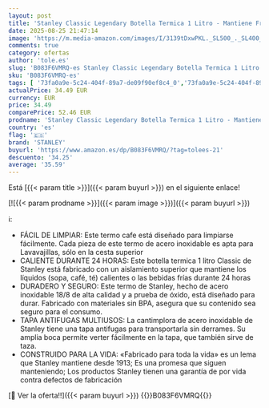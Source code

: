 ```yaml
---
layout: post
title: 'Stanley Classic Legendary Botella Termica 1 Litro - Mantiene Frío o Calor 24 Horas - Termo Cafe - Cantimplora Acero Inoxidable - Sin BPA - Apto Para Lavavajillas - Nightfall'
date: 2025-08-25 21:47:14
image: 'https://m.media-amazon.com/images/I/3139tDxwPKL._SL500_._SL400_.jpg'
comments: true
category: ofertas
author: 'tole.es'
slug: 'B083F6VMRQ-es Stanley Classic Legendary Botella Termica 1 Litro -...'
sku: 'B083F6VMRQ-es'
tags: [ '73fa0a9e-5c24-404f-89a7-de09f90ef8c4_0','73fa0a9e-5c24-404f-89a7-de09f90ef8c4_1301','73fa0a9e-5c24-404f-89a7-de09f90ef8c4_501','73fa0a9e-5c24-404f-89a7-de09f90ef8c4_8501','Acampada y senderismo','Arborist Merchandising Root','Deportes al aire libre','Deportes y aire libre','Deportes y aire libre.','Hidratación de acampada y marcha','Ropa y equipamiento para ocio al aire libre','Self Service','Special Features Stores','Stanley','Termos de acampada y marcha','cafe','stanley','🇪🇸', ]
actualPrice: 34.49 EUR
currency: EUR
price: 34.49
comparePrice: 52.46 EUR
prodname: 'Stanley Classic Legendary Botella Termica 1 Litro - Mantiene Frío o Calor 24 Horas - Termo Cafe - Cantimplora Acero Inoxidable - Sin BPA - Apto Para Lavavajillas - Nightfall'
country: 'es'
flag: '🇪🇸'
brand: 'STANLEY'
buyurl: 'https://www.amazon.es/dp/B083F6VMRQ/?tag=tolees-21'
descuento: '34.25'
average: '35.59'
---
```


Está [{{< param title >}}]({{< param buyurl >}}) en el siguiente enlace!

[![{{< param prodname >}}]({{< param image >}})]({{< param buyurl >}})

ℹ️:

- FÁCIL DE LIMPIAR: Este termo cafe está diseñado para limpiarse fácilmente. Cada pieza de este termo de acero inoxidable es apta para Lavavajillas, sólo en la cesta superior
- CALIENTE DURANTE 24 HORAS: Este botella termica 1 litro Classic de Stanley está fabricado con un aislamiento superior que mantiene los líquidos (sopa, café, té) calientes o las bebidas frías durante 24 horas
- DURADERO Y SEGURO: Este termo de Stanley, hecho de acero inoxidable 18/8 de alta calidad y a prueba de óxido, está diseñado para durar. Fabricado con materiales sin BPA, asegura que su contenido sea seguro para el consumo.
- TAPA ANTIFUGAS MULTIUSOS: La cantimplora de acero inoxidable de Stanley tiene una tapa antifugas para transportarla sin derrames. Su amplia boca permite verter fácilmente en la tapa, que también sirve de taza.
- CONSTRUIDO PARA LA VIDA: «Fabricado para toda la vida» es un lema que Stanley mantiene desde 1913; Es una promesa que siguen manteniendo; Los productos Stanley tienen una garantía de por vida contra defectos de fabricación

[🛒 Ver la oferta!!]({{< param buyurl >}})
{{<world>}}B083F6VMRQ{{</world>}}
